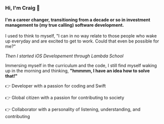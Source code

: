 ### Hi, I'm Craig 👋

#### I'm a career changer, transitioning from a decade or so in investment management to (my true calling) software development.

I used to think to myself, "I can in no way relate to those people who wake up everyday and are excited to get to work. Could that even be possible for me?"</P>
_Then I started iOS Developement through Lambda School_</P>
Immersing myself in the curriculum and the code, I still find myself waking up in the morning and thinking, **"hmmmm, I have an idea how to solve that!"**

:point_right: Developer with a passion for coding and Swift </P>
:point_right: Global citizen with a passion for contributing to society</P>
:point_right: Collaborator with a personality of listening, understanding, and contributing</P>

<!--
**craig-a-swanson/craig-a-swanson** is a ✨ _special_ ✨ repository because its `README.md` (this file) appears on your GitHub profile.

Here are some ideas to get you started:

- 🔭 I’m currently working on ...
- 🌱 I’m currently learning ...
- 👯 I’m looking to collaborate on ...
- 🤔 I’m looking for help with ...
- 💬 Ask me about ...
- 📫 How to reach me: ...
- 😄 Pronouns: ...
- ⚡ Fun fact: ...
-->
